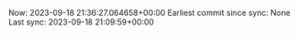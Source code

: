 Now: 2023-09-18 21:36:27.064658+00:00 Earliest commit since sync: None Last sync: 2023-09-18 21:09:59+00:00
